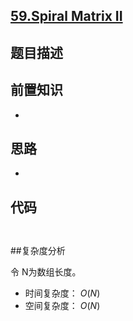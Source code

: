 ## [59.Spiral Matrix II](https://leetcode.com/problems/spiral-matrix-ii/description/)



## 题目描述



## 前置知识

- 


## 思路

-  


## 代码

```python



```


##复杂度分析

令 N为数组长度。

- 时间复杂度： $O(N)$
- 空间复杂度： $O(N)$


